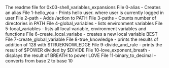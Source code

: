 The readme file for 0x03-shell_variables_expansions
File 0-alias - Creates an alias
File 1-hello_you - Prints hello user. where user is currently logged in user
File 2-path - Adds /action to PATH
File 3-paths - Counts number of directories in PATH
File 4-global_variables - lists environment variables
File 5-local_variables - lists all local variable, environment variables and functions
File 6-create_local_variabe - creates a new local variable BEST
File 7-create_global_variable
File 8-true_knowledge - prints the results of addition of 128 with $TRUEKNOWLEDGE
File 9-divide_and_rule - prints the result of $POWER divided by $DIVIDE
File 10-love_exponent_breath - displays the result of BREATH to power LOVE
File 11-binary_to_decimal - converts from base 2 to base 10
